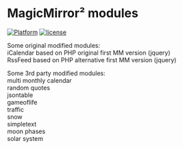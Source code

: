 # MagicMirror&sup2; modules

[![Platform](https://img.shields.io/badge/platform-MagicMirror-informational)](https://MagicMirror.builders)
[![license](https://img.shields.io/github/license/mashape/apistatus.svg)](https://github.com/hangorazvan/MagicMirror2/blob/master/LICENSE)

Some original modified modules:
<br>iCalendar based on PHP original first MM version (jquery)
<br>RssFeed based on PHP alternative first MM version (jquery)

Some 3rd party modified modules:
<br>multi monthly calendar 
<br>random quotes 
<br>jsontable
<br>gameoflife
<br>traffic
<br>snow
<br>simpletext
<br>moon phases
<br>solar system
